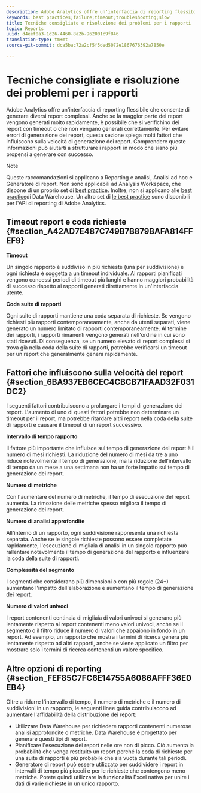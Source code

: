 ```yaml
---
description: Adobe Analytics offre un'interfaccia di reporting flessibile che consente di generare diversi report complessi. Anche se la maggior parte dei report vengono generati molto rapidamente, è possibile che si verifichino dei report con timeout o che non vengano generati correttamente. Per evitare errori di generazione dei report, questa sezione spiega molti fattori che influiscono sulla velocità di generazione dei report. Comprendere queste informazioni può aiutarti a strutturare i rapporti in modo che siano più propensi a generare con successo.
keywords: best practices;failure;timeout;troubleshooting;slow
title: Tecniche consigliate e risoluzione dei problemi per i rapporti
topic: Reports
uuid: d4eef0a3-1d26-4460-8a2b-962001c9f846
translation-type: tm+mt
source-git-commit: dca5bac72a2cf5f5ded5072e1867676392a7850e

---
```



# Tecniche consigliate e risoluzione dei problemi per i rapporti

Adobe Analytics offre un&#39;interfaccia di reporting flessibile che consente di generare diversi report complessi. Anche se la maggior parte dei report vengono generati molto rapidamente, è possibile che si verifichino dei report con timeout o che non vengano generati correttamente. Per evitare errori di generazione dei report, questa sezione spiega molti fattori che influiscono sulla velocità di generazione dei report. Comprendere queste informazioni può aiutarti a strutturare i rapporti in modo che siano più propensi a generare con successo.

>[!Note]
>Queste raccomandazioni si applicano a Reporting e analisi, Analisi ad hoc e Generatore di report.
>Non sono applicabili ad Analysis Workspace, che dispone di un proprio set di [best practice](/help/analyze/analysis-workspace/workspace-faqs/optimizing-performance.md). Inoltre, non si applicano alle [best practice](https://marketing.adobe.com/resources/help/en_US/reference/data_warehouse_bp.html)di Data Warehouse. Un altro set di
>[le best practice](https://marketing.adobe.com/developer/en_US/get-started/best-practices/c-best-practices) sono disponibili per l&#39;API di reporting di Adobe Analytics.

## Timeout report e coda richieste {#section_A42AD7E487C749B7B879BAFA814FFEF9}

**Timeout**

Un singolo rapporto è suddiviso in più richieste (una per suddivisione) e ogni richiesta è soggetta a un timeout individuale. Ai rapporti pianificati vengono concessi periodi di timeout più lunghi e hanno maggiori probabilità di successo rispetto ai rapporti generati direttamente in un&#39;interfaccia utente.

**Coda suite di rapporti**

Ogni suite di rapporti mantiene una coda separata di richieste. Se vengono richiesti più rapporti contemporaneamente, anche da utenti separati, viene generato un numero limitato di rapporti contemporaneamente. Al termine dei rapporti, i rapporti rimanenti vengono generati nell&#39;ordine in cui sono stati ricevuti. Di conseguenza, se un numero elevato di report complessi si trova già nella coda della suite di rapporti, potrebbe verificarsi un timeout per un report che generalmente genera rapidamente.

## Fattori che influiscono sulla velocità del report {#section_6BA937EB6CEC4CBCB71FAAD32F031DC2}

I seguenti fattori contribuiscono a prolungare i tempi di generazione dei report. L&#39;aumento di uno di questi fattori potrebbe non determinare un timeout per il report, ma potrebbe ritardare altri report nella coda della suite di rapporti e causare il timeout di un report successivo.

**Intervallo di tempo rapporto**

Il fattore più importante che influisce sul tempo di generazione del report è il numero di mesi richiesti. La riduzione del numero di mesi da tre a uno riduce notevolmente il tempo di generazione, ma la riduzione dell&#39;intervallo di tempo da un mese a una settimana non ha un forte impatto sul tempo di generazione dei report.

**Numero di metriche**

Con l&#39;aumentare del numero di metriche, il tempo di esecuzione del report aumenta. La rimozione delle metriche spesso migliora il tempo di generazione dei report.

**Numero di analisi approfondite**

All&#39;interno di un rapporto, ogni suddivisione rappresenta una richiesta separata. Anche se le singole richieste possono essere completate rapidamente, l&#39;esecuzione di migliaia di analisi in un singolo rapporto può rallentare notevolmente il tempo di generazione del rapporto e influenzare la coda della suite di rapporti.

**Complessità del segmento**

I segmenti che considerano più dimensioni o con più regole (24+) aumentano l&#39;impatto dell&#39;elaborazione e aumentano il tempo di generazione dei report.

**Numero di valori univoci**

I report contenenti centinaia di migliaia di valori univoci si generano più lentamente rispetto ai report contenenti meno valori univoci, anche se il segmento o il filtro riduce il numero di valori che appaiono in fondo in un report. Ad esempio, un rapporto che mostra i termini di ricerca genera più lentamente rispetto ad altri rapporti, anche se viene applicato un filtro per mostrare solo i termini di ricerca contenenti un valore specifico.

## Altre opzioni di reporting {#section_FEF85C7FC6E14755A6086AFFF36E0EB4}

Oltre a ridurre l&#39;intervallo di tempo, il numero di metriche e il numero di suddivisioni in un rapporto, le seguenti linee guida contribuiscono ad aumentare l&#39;affidabilità della distribuzione dei report:

* Utilizzare Data Warehouse per richiedere rapporti contenenti numerose analisi approfondite o metriche. Data Warehouse è progettato per generare questi tipi di report.
* Pianificare l&#39;esecuzione dei report nelle ore non di picco. Ciò aumenta la probabilità che venga restituito un report perché la coda di richieste per una suite di rapporti è più probabile che sia vuota durante tali periodi.
* Generatore di report può essere utilizzato per suddividere i report in intervalli di tempo più piccoli e per le richieste che contengono meno metriche. Potete quindi utilizzare la funzionalità Excel nativa per unire i dati di varie richieste in un unico rapporto.

